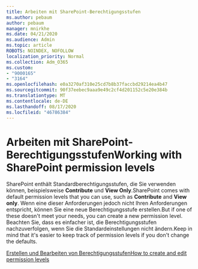 ```yaml
---
title: Arbeiten mit SharePoint-Berechtigungsstufen
ms.author: pebaum
author: pebaum
manager: mnirkhe
ms.date: 04/21/2020
ms.audience: Admin
ms.topic: article
ROBOTS: NOINDEX, NOFOLLOW
localization_priority: Normal
ms.collection: Adm_O365
ms.custom:
- "9000165"
- "3164"
ms.openlocfilehash: e0a3270af310e25cd7b8b37faccbd29214ea4b47
ms.sourcegitcommit: 90f37eebec9aaa9e49c2cf4d201152c5e20e384b
ms.translationtype: MT
ms.contentlocale: de-DE
ms.lasthandoff: 08/17/2020
ms.locfileid: "46786384"
---
```

# <a name="working-with-sharepoint-permission-levels"></a><span data-ttu-id="4c2d5-102">Arbeiten mit SharePoint-Berechtigungsstufen</span><span class="sxs-lookup"><span data-stu-id="4c2d5-102">Working with SharePoint permission levels</span></span>

<span data-ttu-id="4c2d5-103">SharePoint enthält Standardberechtigungsstufen, die Sie verwenden können, beispielsweise **Contribute** und **View Only**.</span><span class="sxs-lookup"><span data-stu-id="4c2d5-103">SharePoint comes with default permission levels that you can use, such as **Contribute** and **View only**.</span></span> <span data-ttu-id="4c2d5-104">Wenn eine dieser Anforderungen jedoch nicht Ihren Anforderungen entspricht, können Sie eine neue Berechtigungsstufe erstellen.</span><span class="sxs-lookup"><span data-stu-id="4c2d5-104">But if one of these doesn't meet your needs, you can create a new permission level.</span></span> <span data-ttu-id="4c2d5-105">Beachten Sie, dass es einfacher ist, die Berechtigungsstufen nachzuverfolgen, wenn Sie die Standardeinstellungen nicht ändern.</span><span class="sxs-lookup"><span data-stu-id="4c2d5-105">Keep in mind that it's easier to keep track of permission levels if you don't change the defaults.</span></span>

[<span data-ttu-id="4c2d5-106">Erstellen und Bearbeiten von Berechtigungsstufen</span><span class="sxs-lookup"><span data-stu-id="4c2d5-106">How to create and edit permission levels</span></span>](https://docs.microsoft.com/sharepoint/how-to-create-and-edit-permission-levels)